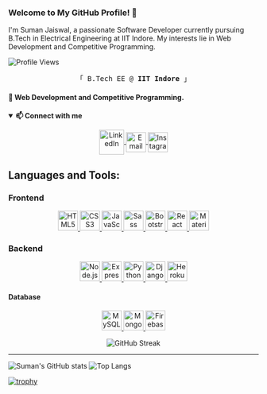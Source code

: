 
### Welcome to My GitHub Profile! 👋

I'm Suman Jaiswal, a passionate Software Developer currently pursuing B.Tech in Electrical Engineering at IIT Indore. My interests lie in Web Development and Competitive Programming.

<span align="right">
  <img src="https://komarev.com/ghpvc/?username=suman-jaiswal&label=Profile%20views&color=0e75b6&style=flat" alt="Profile Views" />
</span>

<p align="center">
  <samp>
    「 B.Tech EE @  <b>IIT Indore</b> 」<br>
  </samp>
</p>

#### 🌱 Web Development and Competitive Programming.

<details open="true">
<summary><b>📫 Connect with me</b></summary>
<p align="center">
  <a href="https://www.linkedin.com/in/skj9436/" target="blank">
    <img align="center" src="https://pngimg.com/uploads/linkedIn/linkedIn_PNG38.png" alt="LinkedIn" height="50" width="50" />
  </a>
  <a href="mailto:sk.jaiswal1729@gmail.com" target="blank">
    <img align="center" src="https://pngimg.com/uploads/gmail_logo/gmail_logo_PNG8.png" alt="Email" height="40" width="40" />
  </a>
  <a href="https://instagram.com/suman__jaiswal_" target="blank">
    <img align="center" src="https://cdn4.iconfinder.com/data/icons/social-media-2210/24/Instagram-512.png" alt="Instagram" height="40" width="40" />
  </a>
</p>
</details>

<h2 align="left">Languages and Tools:</h2>

<h3>Frontend</h3>
<p align="center">
  <a href="https://www.w3.org/html/" target="_blank">
    <img src="https://www.vectorlogo.zone/logos/w3_html5/w3_html5-icon.svg" alt="HTML5" width="40" height="40" />
  </a>
  <a href="https://www.w3schools.com/css/" target="_blank">
    <img src="https://www.vectorlogo.zone/logos/netlifyapp_watercss/netlifyapp_watercss-ar21.svg" alt="CSS3" width="40" height="40" />
  </a>
  <a href="https://developer.mozilla.org/en-US/docs/Web/JavaScript" target="_blank">
    <img src="https://www.vectorlogo.zone/logos/javascript/javascript-icon.svg" alt="JavaScript" width="40" height="40" />
  </a>
  <a href="https://sass-lang.com" target="_blank">
    <img src="https://www.vectorlogo.zone/logos/sass-lang/sass-lang-icon.svg" alt="Sass" width="40" height="40" />
  </a>
  <a href="https://getbootstrap.com" target="_blank">
    <img src="https://www.vectorlogo.zone/logos/getbootstrap/getbootstrap-icon.svg" alt="Bootstrap" width="40" height="40" />
  </a>
  <a href="https://reactjs.org/" target="_blank">
    <img src="https://www.vectorlogo.zone/logos/reactjs/reactjs-icon.svg" alt="React" width="40" height="40" />
  </a>
  <a href="https://www.materialui.com/" target="_blank">
    <img src="https://logo.clearbit.com/material-ui.com" alt="Material-UI" width="40" height="40" />
  </a>
</p>

<h3>Backend</h3>
<p align="center">
  <a href="https://nodejs.org" target="_blank">
    <img src="https://www.vectorlogo.zone/logos/nodejs/nodejs-icon.svg" alt="Node.js" width="40" height="40" />
  </a>
  <a href="https://expressjs.com" target="_blank">
    <img src="https://www.vectorlogo.zone/logos/expressjs/expressjs-icon.svg" alt="Express.js" width="40" height="40" />
  </a>
  <a href="https://www.python.org" target="_blank">
    <img src="https://www.vectorlogo.zone/logos/python/python-icon.svg" alt="Python" width="40" height="40" />
  </a>
  <a href="https://www.djangoproject.org" target="_blank">
    <img src="https://logo.clearbit.com/djangoproject.com" alt="Django" width="40" height="40" />
  </a>
  <a href="https://heroku.com" target="_blank">
    <img src="https://www.vectorlogo.zone/logos/heroku/heroku-icon.svg" alt="Heroku" width="40" height="40" />
  </a>
</p>

<h4>Database</h4>
<p align="center">
  <a href="https://www.mysql.com/" target="_blank">
    <img src="https://www.vectorlogo.zone/logos/mysql/mysql-icon.svg" alt="MySQL" width="40" height="40" />
  </a>
  <a href="https://www.mongodb.com/" target="_blank">
    <img src="https://www.vectorlogo.zone/logos/mongodb/mongodb-icon.svg" alt="MongoDB" width="40" height="40" />
  </a>
  <a href="https://www.firebase.com/" target="_blank">
    <img src="https://www.vectorlogo.zone/logos/firebase/firebase-icon.svg" alt="Firebase" width="40" height="40" />
  </a>
</p>

<p align="center">
  <img src="https://github-readme-streak-stats.herokuapp.com/?user=suman-jaiswal&theme=tokyonight" alt="GitHub Streak" />
</p>

<hr>

![Suman's GitHub stats](https://github-readme-stats.vercel.app/api?username=Suman-Jaiswal&show_icons=true&theme=radical)
![Top Langs](https://github-readme-stats.vercel.app/api/top-langs/?username=Suman-Jaiswal&layout=compact&theme=tokyonight)

[![trophy](https://github-profile-trophy.vercel.app/?username=Suman-jaiswal&theme=onedark)](https://github.com/ryo-ma/github-profile-trophy)
